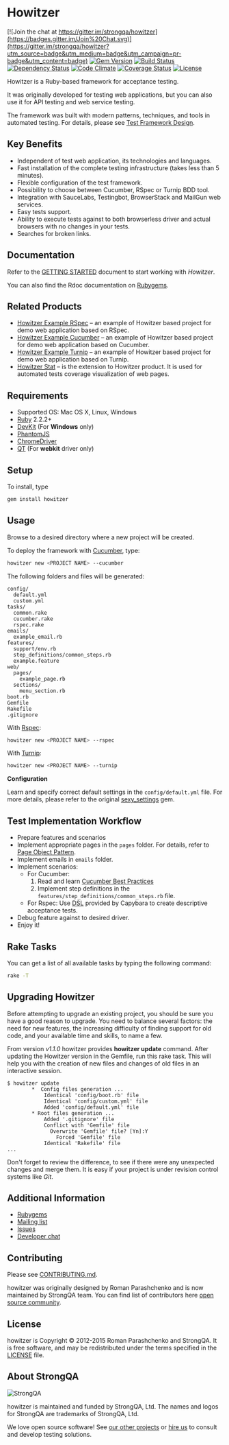 # Howitzer

[![Join the chat at https://gitter.im/strongqa/howitzer](https://badges.gitter.im/Join%20Chat.svg)](https://gitter.im/strongqa/howitzer?utm_source=badge&utm_medium=badge&utm_campaign=pr-badge&utm_content=badge)
[![Gem Version](http://img.shields.io/gem/v/howitzer.svg)][gem]
[![Build Status](https://travis-ci.org/strongqa/howitzer.svg?branch=master)][travis]
[![Dependency Status](https://gemnasium.com/strongqa/howitzer.svg)][gemnasium]
[![Code Climate](https://codeclimate.com/github/strongqa/howitzer.png)][codeclimate]
[![Coverage Status](https://coveralls.io/repos/strongqa/howitzer/badge.png?branch=master)][coveralls]
[![License](http://img.shields.io/badge/license-MIT-blue.svg)][license]

[gem]: https://rubygems.org/gems/howitzer
[travis]: https://travis-ci.org/strongqa/howitzer
[gemnasium]: https://gemnasium.com/strongqa/howitzer
[codeclimate]: https://codeclimate.com/github/strongqa/howitzer
[coveralls]: https://coveralls.io/r/strongqa/howitzer?branch=master
[license]: https://github.com/strongqa/howitzer/blob/master/LICENSE

Howitzer is a Ruby-based framework for acceptance testing.

It was originally developed for testing web applications, but you can also use it for API testing and web service testing.

The framework was built with modern patterns, techniques, and tools in automated testing. For details, please see [Test Framework Design](https://github.com/strongqa/howitzer/wiki/Test-Framework-Design).

## Key Benefits
- Independent of test web application, its technologies and languages.
- Fast installation of the complete testing infrastructure (takes less than 5 minutes).
- Flexible configuration of the test framework.
- Possibility to choose between Cucumber, RSpec or Turnip BDD tool.
- Integration with SauceLabs, Testingbot, BrowserStack and MailGun web services.
- Easy tests support.
- Ability to execute tests against to both browserless driver and actual browsers with no changes in your tests.
- Searches for broken links.


## Documentation
Refer to the [GETTING STARTED](http://rubydoc.info/gems/howitzer/file/GETTING_STARTED.md) document to start working with *Howitzer*.

You can also find the Rdoc documentation on [Rubygems](https://rubygems.org/gems/howitzer).

## Related Products
* [Howitzer Example RSpec](https://github.com/strongqa/howitzer_example_rspec) – an example of Howitzer based project for demo web application based on RSpec.
* [Howitzer Example Cucumber](https://github.com/strongqa/howitzer_example_cucumber) – an example of Howitzer based project for demo web application based on Cucumber.
* [Howitzer Example Turnip](https://github.com/strongqa/howitzer_example_turnip) – an example of Howitzer based project for demo web application based on Turnip.
* [Howitzer Stat](https://github.com/strongqa/howitzer_stat) – is the extension to Howitzer product. It is used for automated tests coverage visualization of web pages.

## Requirements
* Supported OS: Mac OS X, Linux, Windows
* [Ruby](https://www.ruby-lang.org/en/downloads/) 2.2.2+
* [DevKit](https://github.com/oneclick/rubyinstaller/wiki/Development-Kit#installation-instructions) (For **Windows** only)
* [PhantomJS](http://phantomjs.org/download.html)
* [ChromeDriver](https://code.google.com/p/selenium/wiki/ChromeDriver)
* [QT](https://github.com/thoughtbot/capybara-webkit/wiki/Installing-Qt-and-compiling-capybara-webkit) (For **webkit** driver only)

## Setup
To install, type

```bash
gem install howitzer
```

## Usage
Browse to a desired directory where a new project will be created.

To deploy the framework with [Cucumber](https://cucumber.io/), type:

```bash
howitzer new <PROJECT NAME> --cucumber
```

The following folders and files will be generated:
```
config/
  default.yml
  custom.yml
tasks/
  common.rake
  cucumber.rake
  rspec.rake
emails/
  example_email.rb
features/
  support/env.rb
  step_definitions/common_steps.rb
  example.feature
web/
  pages/
    example_page.rb
  sections/  
    menu_section.rb
boot.rb
Gemfile
Rakefile
.gitignore
```

With [Rspec](http://rspec.info/):

```bash
howitzer new <PROJECT NAME> --rspec
```

With [Turnip](https://github.com/jnicklas/turnip):

```bash
howitzer new <PROJECT NAME> --turnip
```

**Configuration**

Learn and specify correct default settings in the `config/default.yml` file. For more details, please refer to the original [sexy_settings](https://github.com/romikoops/sexy_settings) gem.

## Test Implementation Workflow

- Prepare features and scenarios
- Implement appropriate pages in the `pages` folder. For details, refer to  [Page Object Pattern](https://github.com/strongqa/howitzer/wiki/PageObject-pattern).
- Implement emails in `emails` folder.
- Implement scenarios:
  * For Cucumber:
    1. Read and learn [Cucumber Best Practices](https://github.com/strongqa/howitzer/wiki/Cucumber-Best-Practices)
    2. Implement step definitions in the `features/step_definitions/common_steps.rb` file.
  * For Rspec: Use [DSL](https://github.com/jnicklas/capybara/blob/master/lib/capybara/rspec/features.rb) provided by Capybara to create descriptive acceptance tests.
- Debug feature against to desired driver.
- Enjoy it!

## Rake Tasks

You can get a list of all available tasks by typing the following command:

```bash
rake -T

```

## Upgrading Howitzer
Before attempting to upgrade an existing project, you should be sure you have a good reason to upgrade. You need to balance several factors: the need for new features, the increasing difficulty of finding support for old code, and your available time and skills, to name a few.

From version _v1.1.0_ howitzer provides **howitzer update** command. After updating the Howitzer version in the Gemfile, run this rake task. This will help you with the creation of new files and changes of old files in an interactive session.

```
$ howitzer update
        *  Config files generation ...
            Identical 'config/boot.rb' file
            Identical 'config/custom.yml' file
            Added 'config/default.yml' file
        * Root files generation ...
            Added '.gitignore' file
            Conflict with 'Gemfile' file
              Overwrite 'Gemfile' file? [Yn]:Y
                Forced 'Gemfile' file
            Identical 'Rakefile' file
...
```
Don't forget to review the difference, to see if there were any unexpected changes and merge them. It is easy if your project is under revision control systems like _Git_.

## Additional Information
* [Rubygems](https://rubygems.org/gems/howitzer)
* [Mailing list](https://groups.google.com/forum/#!forum/howitzer_ruby)
* [Issues](https://github.com/strongqa/howitzer/issues)
* [Developer chat](https://gitter.im/strongqa/howitzer)

Contributing
------------

Please see [CONTRIBUTING.md](https://github.com/strongqa/howitzer/blob/master/CONTRIBUTING.md).

howitzer was originally designed by Roman Parashchenko and is now maintained by StrongQA team. You can find list of contributors here [open source
community](https://github.com/strongqa/howitzer/graphs/contributors).

License
-------

howitzer is Copyright © 2012-2015 Roman Parashchenko and StrongQA. It is free
software, and may be redistributed under the terms specified in the
[LICENSE](/LICENSE) file.

About StrongQA
----------------

![StrongQA](http://strongqa.com/head_logo_big.png)

howitzer is maintained and funded by StrongQA, Ltd.
The names and logos for StrongQA are trademarks of StrongQA, Ltd.

We love open source software!
See [our other projects][testing_solutions] or [hire us][hire] to consult and develop testing solutions.

[testing_solutions]: http://strongqa.com/testing_solutions/?utm_source=github
[hire]: https://strongqa.com?utm_source=github
